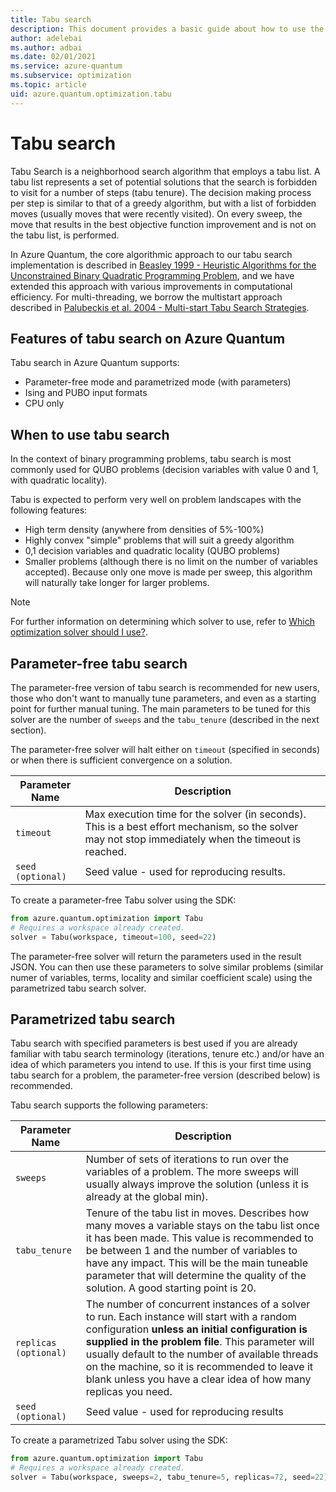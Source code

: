 ```yaml
---
title: Tabu search
description: This document provides a basic guide about how to use the Tabu  search optimization solver in Azure Quantum.
author: adelebai
ms.author: adbai
ms.date: 02/01/2021
ms.service: azure-quantum
ms.subservice: optimization
ms.topic: article
uid: azure.quantum.optimization.tabu
---
```


# Tabu search 

Tabu Search is a neighborhood search algorithm that employs a tabu list. A tabu list represents a set of potential solutions that the search is forbidden to visit for a number of steps (tabu tenure). The decision making process per step is similar to that of a greedy algorithm, but with a list of forbidden moves (usually moves that were recently visited). On every sweep, the move that results in the best objective function improvement and is not on the tabu list, is performed.

In Azure Quantum, the core algorithmic approach to our tabu search implementation is described in [Beasley 1999 - Heuristic Algorithms for the Unconstrained Binary Quadratic Programming Problem](https://www.researchgate.net/publication/2661228_Heuristic_Algorithms_for_the_Unconstrained_Binary_Quadratic_Programming_Problem), and we have extended this approach with various improvements in computational efficiency. For multi-threading, we borrow the multistart approach described in [Palubeckis et al. 2004 - Multi-start Tabu Search Strategies](https://link.springer.com/article/10.1023/B:ANOR.0000039522.58036.68).

## Features of tabu search on Azure Quantum

Tabu search in Azure Quantum supports:

- Parameter-free mode and parametrized mode (with parameters)
- Ising and PUBO input formats
- CPU only

## When to use tabu search

In the context of binary programming problems, tabu search is most commonly used for QUBO problems (decision variables with value 0 and 1, with quadratic locality).

Tabu is expected to perform very well on problem landscapes with the following features:

- High term density (anywhere from densities of 5%-100%)
- Highly convex "simple" problems that will suit a greedy algorithm
- 0,1 decision variables and quadratic locality (QUBO problems)
- Smaller problems (although there is no limit on the number of variables accepted). Because only one move is made per sweep, this algorithm will naturally take longer for larger problems.

> [!NOTE]
> For further information on determining which solver to use, refer to [Which optimization solver should I use?](xref:microsoft.quantum.optimization.choose-solver).

## Parameter-free tabu search

The parameter-free version of tabu search is recommended for new users, those who don't want to manually tune parameters, and even as a starting point for further manual tuning. The main parameters to be tuned for this solver are the number of `sweeps` and the `tabu_tenure` (described in the next section).

The parameter-free solver will halt either on `timeout` (specified in seconds) or when there is sufficient convergence on a solution.

| Parameter Name | Description |
|----------------|-------------|
| `timeout` | Max execution time for the solver (in seconds). This is a best effort mechanism, so the solver may not stop immediately when the timeout is reached.|
| `seed (optional)` | Seed value - used for reproducing results. |

To create a parameter-free Tabu solver using the SDK:

```python
from azure.quantum.optimization import Tabu
# Requires a workspace already created.
solver = Tabu(workspace, timeout=100, seed=22)
```

The parameter-free solver will return the parameters used in the result JSON. You can then use these parameters to solve similar problems (similar numer of variables, terms, locality and similar coefficient scale) using the parametrized tabu search solver.

## Parametrized tabu search

Tabu search with specified parameters is best used if you are already familiar with tabu search terminology (iterations, tenure etc.) and/or have an idea of which parameters you intend to use. If this is your first time using tabu search for a problem, the parameter-free version (described below) is recommended.

Tabu search supports the following parameters:

| Parameter Name | Description |
|----------------|-------------|
| `sweeps`       | Number of sets of iterations to run over the variables of a problem. The more sweeps will usually always improve the solution (unless it is already at the global min).|
| `tabu_tenure`  | Tenure of the tabu list in moves. Describes how many moves a variable stays on the tabu list once it has been made. This value is recommended to be between 1 and the number of variables to have any impact. This will be the main tuneable parameter that will determine the quality of the solution. A good starting point is 20. |
| `replicas (optional)`  | The number of concurrent instances of a solver to run. Each instance will start with a random configuration **unless an initial configuration is supplied in the problem file**. This parameter will usually default to the number of available threads on the machine, so it is recommended to leave it blank unless you have a clear idea of how many replicas you need. |
| `seed (optional)` | Seed value - used for reproducing results |

To create a parametrized Tabu solver using the SDK:

```python
from azure.quantum.optimization import Tabu
# Requires a workspace already created.
solver = Tabu(workspace, sweeps=2, tabu_tenure=5, replicas=72, seed=22)
```
